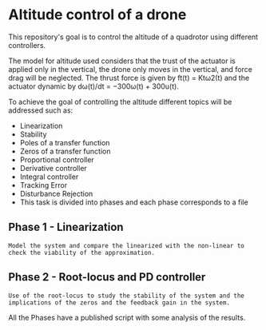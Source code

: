 # Altitude control of a drone
This repository's goal is to control the altitude of a quadrotor using different controllers. 

The model for altitude used considers that the trust of the actuator is applied only in the vertical, the drone only moves in the vertical, and force drag will be neglected. The thrust force is given by ft(t) = Ktω2(t) and the actuator dynamic by dω(t)/dt = −300ω(t) + 300u(t).

 To achieve the goal of controlling the altitude different topics will be addressed such as: 
- Linearization
- Stability
- Poles of a transfer function
- Zeros of a transfer function
- Proportional controller
- Derivative controller
- Integral controller
- Tracking Error 
- Disturbance Rejection
- This task is divided into phases and each phase corresponds to a file

## Phase 1 - Linearization

	Model the system and compare the linearized with the non-linear to check the viability of the approximation. 

## Phase 2 - Root-locus and PD controller

 	Use of the root-locus to study the stability of the system and the implications of the zeros and the feedback gain in the system.

All the Phases have a published script with some analysis of the results.

	
